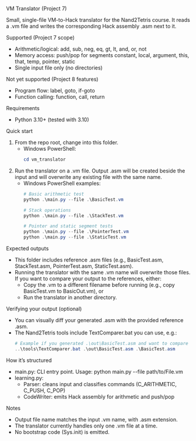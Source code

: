 VM Translator (Project 7)

Small, single-file VM-to-Hack translator for the Nand2Tetris course. It reads a .vm file and writes the corresponding Hack assembly .asm next to it.

Supported (Project 7 scope)
- Arithmetic/logical: add, sub, neg, eq, gt, lt, and, or, not
- Memory access: push/pop for segments constant, local, argument, this, that, temp, pointer, static
- Single input file only (no directories)

Not yet supported (Project 8 features)
- Program flow: label, goto, if-goto
- Function calling: function, call, return

Requirements
- Python 3.10+ (tested with 3.10)

Quick start
1) From the repo root, change into this folder.
	 - Windows PowerShell:
		 ```powershell
		 cd vm_translator
		 ```
2) Run the translator on a .vm file. Output .asm will be created beside the input and will overwrite any existing file with the same name.
	 - Windows PowerShell examples:
		 ```powershell
		 # Basic arithmetic test
		 python .\main.py --file .\BasicTest.vm

		 # Stack operations
		 python .\main.py --file .\StackTest.vm

		 # Pointer and static segment tests
		 python .\main.py --file .\PointerTest.vm
		 python .\main.py --file .\StaticTest.vm
		 ```

Expected outputs
- This folder includes reference .asm files (e.g., BasicTest.asm, StackTest.asm, PointerTest.asm, StaticTest.asm).
- Running the translator with the same .vm name will overwrite those files. If you want to compare your output to the references, either:
	- Copy the .vm to a different filename before running (e.g., copy BasicTest.vm to BasicOut.vm), or
	- Run the translator in another directory.

Verifying your output (optional)
- You can visually diff your generated .asm with the provided reference .asm.
- The Nand2Tetris tools include TextComparer.bat you can use, e.g.:
	```powershell
	# Example if you generated .\out\BasicTest.asm and want to compare to the reference
	..\tools\TextComparer.bat .\out\BasicTest.asm .\BasicTest.asm
	```

How it’s structured
- main.py: CLI entry point. Usage: python main.py --file path/to/File.vm
- learning.py:
	- Parser: cleans input and classifies commands (C_ARITHMETIC, C_PUSH, C_POP)
	- CodeWriter: emits Hack assembly for arithmetic and push/pop

Notes
- Output file name matches the input .vm name, with .asm extension.
- The translator currently handles only one .vm file at a time.
- No bootstrap code (Sys.init) is emitted.

